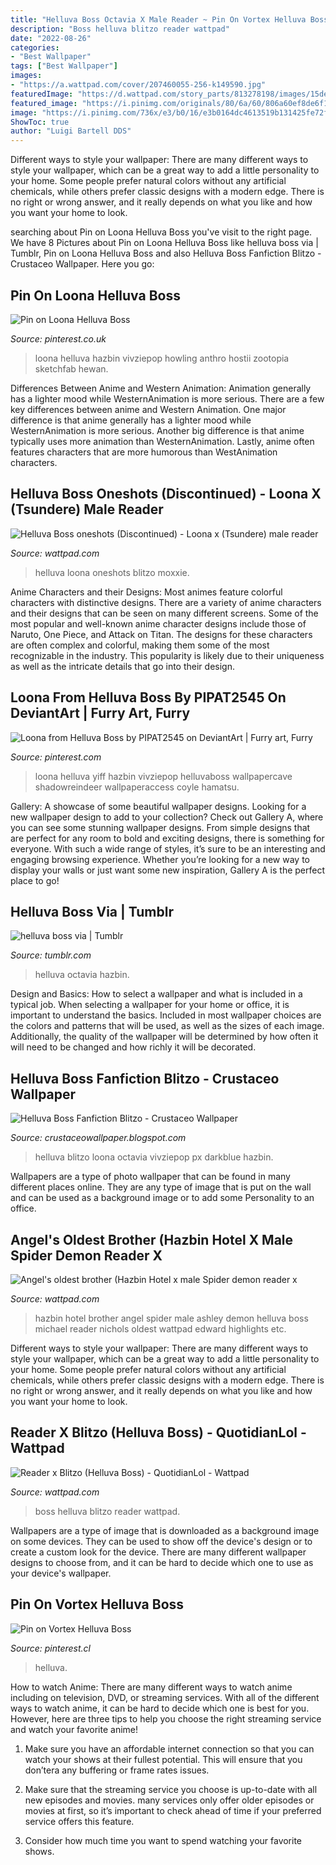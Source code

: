```yaml
---
title: "Helluva Boss Octavia X Male Reader ~ Pin On Vortex Helluva Boss"
description: "Boss helluva blitzo reader wattpad"
date: "2022-08-26"
categories:
- "Best Wallpaper"
tags: ["Best Wallpaper"]
images:
- "https://a.wattpad.com/cover/207460055-256-k149590.jpg"
featuredImage: "https://d.wattpad.com/story_parts/813278198/images/15de26997f36167c585299861667.jpg"
featured_image: "https://i.pinimg.com/originals/80/6a/60/806a60ef8de6f10c26cd2e00a39d723d.jpg"
image: "https://i.pinimg.com/736x/e3/b0/16/e3b0164dc4613519b131425fe72f30a0.jpg"
ShowToc: true
author: "Luigi Bartell DDS"
---
```



Different ways to style your wallpaper:
There are many different ways to style your wallpaper, which can be a great way to add a little personality to your home. Some people prefer natural colors without any artificial chemicals, while others prefer classic designs with a modern edge. There is no right or wrong answer, and it really depends on what you like and how you want your home to look.

	

		
searching about Pin on Loona Helluva Boss you've visit to the right page. We have 8 Pictures about Pin on Loona Helluva Boss like helluva boss via | Tumblr, Pin on Loona Helluva Boss and also Helluva Boss Fanfiction Blitzo - Crustaceo Wallpaper. Here you go:
		
    
## Pin On Loona Helluva Boss

<img loading=lazy src="https://i.pinimg.com/736x/e3/b0/16/e3b0164dc4613519b131425fe72f30a0.jpg" onerror="this.onerror=null;this.src='https://tse2.mm.bing.net/th?id=OIP.NRnXJ1EcfpjGsIGCQp6jZAHaHa&amp;pid=15.1';" alt="Pin on Loona Helluva Boss">

_Source: pinterest.co.uk_

>loona helluva hazbin vivziepop howling anthro hostii zootopia sketchfab hewan. 

	

Differences Between Anime and Western Animation: Animation generally has a lighter mood while WesternAnimation is more serious.
There are a few key differences between anime and Western Animation. One major difference is that anime generally has a lighter mood while WesternAnimation is more serious. Another big difference is that anime typically uses more animation than WesternAnimation. Lastly, anime often features characters that are more humorous than WestAnimation characters.

    
## Helluva Boss Oneshots (Discontinued) - Loona X (Tsundere) Male Reader

<img loading=lazy src="https://d.wattpad.com/story_parts/813278198/images/15de26997f36167c585299861667.jpg" onerror="this.onerror=null;this.src='https://tse4.mm.bing.net/th?id=OIP.hbzx9jYRmwtPxCjU6yyu_QHaNV&amp;pid=15.1';" alt="Helluva Boss oneshots (Discontinued) - Loona x (Tsundere) male reader">

_Source: wattpad.com_

>helluva loona oneshots blitzo moxxie. 

	

Anime Characters and their Designs: Most animes feature colorful characters with distinctive designs.
There are a variety of anime characters and their designs that can be seen on many different screens. Some of the most popular and well-known anime character designs include those of Naruto, One Piece, and Attack on Titan. The designs for these characters are often complex and colorful, making them some of the most recognizable in the industry. This popularity is likely due to their uniqueness as well as the intricate details that go into their design.

    
## Loona From Helluva Boss By PIPAT2545 On DeviantArt | Furry Art, Furry

<img loading=lazy src="https://i.pinimg.com/736x/31/2b/ac/312bac82b06e53f8158470511c052786.jpg" onerror="this.onerror=null;this.src='https://tse2.mm.bing.net/th?id=OIP.bVgLrOXQzlRdwjubuWf6oQHaNi&amp;pid=15.1';" alt="Loona from Helluva Boss by PIPAT2545 on DeviantArt | Furry art, Furry">

_Source: pinterest.com_

>loona helluva yiff hazbin vivziepop helluvaboss wallpapercave shadowreindeer wallpaperaccess coyle hamatsu. 

	

Gallery: A showcase of some beautiful wallpaper designs.
Looking for a new wallpaper design to add to your collection? Check out Gallery A, where you can see some stunning wallpaper designs. From simple designs that are perfect for any room to bold and exciting designs, there is something for everyone. With such a wide range of styles, it’s sure to be an interesting and engaging browsing experience. Whether you’re looking for a new way to display your walls or just want some new inspiration, Gallery A is the perfect place to go!





	
	
    
## Helluva Boss Via | Tumblr

<img loading=lazy src="https://64.media.tumblr.com/c6b67aded77714effee32477f3277ff4/b9d79ed48aff4515-7f/s640x960/4d480bf49d598c9dfbbbd840f9a9ed68e8941d37.png" onerror="this.onerror=null;this.src='https://tse2.mm.bing.net/th?id=OIP.QvILsIQvq6t6Kf8__5WI7QHaDm&amp;pid=15.1';" alt="helluva boss via | Tumblr">

_Source: tumblr.com_

>helluva octavia hazbin. 

	

Design and Basics: How to select a wallpaper and what is included in a typical job.
When selecting a wallpaper for your home or office, it is important to understand the basics. Included in most wallpaper choices are the colors and patterns that will be used, as well as the sizes of each image. Additionally, the quality of the wallpaper will be determined by how often it will need to be changed and how richly it will be decorated.

    
## Helluva Boss Fanfiction Blitzo - Crustaceo Wallpaper

<img loading=lazy src="https://i.pinimg.com/originals/80/6a/60/806a60ef8de6f10c26cd2e00a39d723d.jpg" onerror="this.onerror=null;this.src='https://tse4.mm.bing.net/th?id=OIP.y6n4Vo_T4LG2z8RcZvCE-AHaF_&amp;pid=15.1';" alt="Helluva Boss Fanfiction Blitzo - Crustaceo Wallpaper">

_Source: crustaceowallpaper.blogspot.com_

>helluva blitzo loona octavia vivziepop px darkblue hazbin. 

	



Wallpapers are a type of photo wallpaper that can be found in many different places online. They are any type of image that is put on the wall and can be used as a background image or to add some Personality to an office.

    
## Angel&#039;s Oldest Brother (Hazbin Hotel X Male Spider Demon Reader X

<img loading=lazy src="https://d.wattpad.com/story_parts/894703206/images/1613dbf4bf666aa2639968656708.jpg" onerror="this.onerror=null;this.src='https://tse1.mm.bing.net/th?id=OIP.d4ojy_QhD0qAqplTrPSKNgAAAA&amp;pid=15.1';" alt="Angel&#039;s oldest brother (Hazbin Hotel x male Spider demon reader x">

_Source: wattpad.com_

>hazbin hotel brother angel spider male ashley demon helluva boss michael reader nichols oldest wattpad edward highlights etc. 

	

Different ways to style your wallpaper:
There are many different ways to style your wallpaper, which can be a great way to add a little personality to your home. Some people prefer natural colors without any artificial chemicals, while others prefer classic designs with a modern edge. There is no right or wrong answer, and it really depends on what you like and how you want your home to look.

    
## Reader X Blitzo (Helluva Boss) - QuotidianLol - Wattpad

<img loading=lazy src="https://a.wattpad.com/cover/207460055-256-k149590.jpg" onerror="this.onerror=null;this.src='https://tse4.mm.bing.net/th?id=OIP.sSE_OUpG1E5Myn0oXP0VTwAAAA&amp;pid=15.1';" alt="Reader x Blitzo (Helluva Boss) - QuotidianLol - Wattpad">

_Source: wattpad.com_

>boss helluva blitzo reader wattpad. 

	

Wallpapers are a type of image that is downloaded as a background image on some devices. They can be used to show off the device's design or to create a custom look for the device. There are many different wallpaper designs to choose from, and it can be hard to decide which one to use as your device's wallpaper.

    
## Pin On Vortex Helluva Boss

<img loading=lazy src="https://i.pinimg.com/originals/69/3c/13/693c1325a8b7f255b3939356fb7836a2.jpg" onerror="this.onerror=null;this.src='https://tse2.mm.bing.net/th?id=OIP.z6s3c0ze3vVa1VPIIji2bwHaJC&amp;pid=15.1';" alt="Pin on Vortex Helluva Boss">

_Source: pinterest.cl_

>helluva. 

	

How to watch Anime: There are many different ways to watch anime including on television, DVD, or streaming services.
With all of the different ways to watch anime, it can be hard to decide which one is best for you. However, here are three tips to help you choose the right streaming service and watch your favorite anime!
1. Make sure you have an affordable internet connection so that you can watch your shows at their fullest potential. This will ensure that you don’tera any buffering or frame rates issues.

2. Make sure that the streaming service you choose is up-to-date with all new episodes and movies. many services only offer older episodes or movies at first, so it’s important to check ahead of time if your preferred service offers this feature.

3. Consider how much time you want to spend watching your favorite shows.

